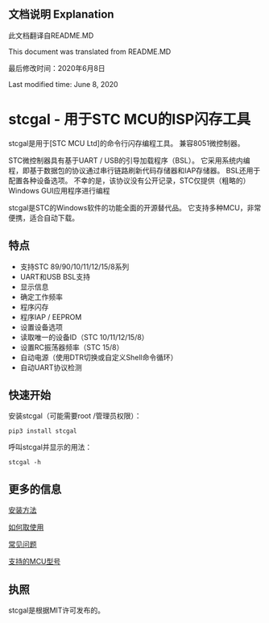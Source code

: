 文档说明 Explanation
-------------------
此文档翻译自README.MD

This document was translated from README.MD

最后修改时间：2020年6月8日

Last modified time: June 8, 2020


stcgal - 用于STC MCU的ISP闪存工具
===============================

stcgal是用于[STC MCU Ltd]的命令行闪存编程工具。
兼容8051微控制器。


STC微控制器具有基于UART / USB的引导加载程序（BSL）。
它采用系统内编程，即基于数据包的协议通过串行链路刷新代码存储器和IAP存储器。
BSL还用于配置各种设备选项。
不幸的是，该协议没有公开记录，STC仅提供（粗略的）Windows GUI应用程序进行编程


stcgal是STC的Windows软件的功能全面的开源替代品。
它支持多种MCU，非常便携，适合自动下载。

特点
--------

* 支持STC 89/90/10/11/12/15/8系列
* UART和USB BSL支持
* 显示信息
* 确定工作频率
* 程序闪存
* 程序IAP / EEPROM
* 设置设备选项
* 读取唯一的设备ID（STC 10/11/12/15/8）
* 设置RC振荡器频率（STC 15/8）
* 自动电源（使用DTR切换或自定义Shell命令循环）
* 自动UART协议检测

快速开始
----------

安装stcgal（可能需要root /管理员权限）：
    
    pip3 install stcgal

呼叫stcgal并显示的用法：

    stcgal -h

更多的信息
-------------------

[安装方法](doc/INSTALL.md)

[如何取使用](doc/USAGE.md)

[常见问题](doc/FAQ.md)

[支持的MCU型号](doc/MODELS.md)

执照
-------

stcgal是根据MIT许可发布的。
